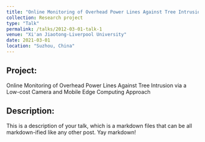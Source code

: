 ```yaml
---
title: "Online Monitoring of Overhead Power Lines Against Tree Intrusion via a Low-cost Camera and Mobile Edge Computing Approach"
collection: Research project
type: "Talk"
permalink: /talks/2012-03-01-talk-1
venue: "Xi'an Jiaotong-Liverpool University"
date: 2021-03-01
location: "Suzhou, China"
---
```


## Project:
Online Monitoring of Overhead Power Lines Against Tree Intrusion via a Low-cost Camera and Mobile Edge Computing Approach

## Description:
This is a description of your talk, which is a markdown files that can be all markdown-ified like any other post. Yay markdown!
